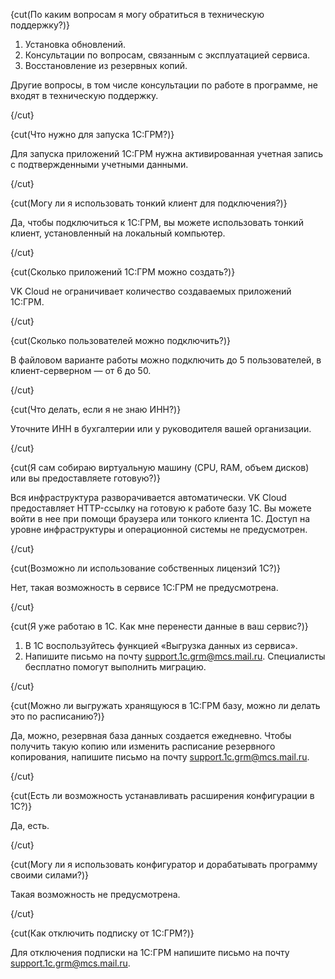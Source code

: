 
{cut(По каким вопросам я могу обратиться в техническую поддержку?)}

1. Установка обновлений.
1. Консультации по вопросам, связанным с эксплуатацией сервиса.
1. Восстановление из резервных копий.

Другие вопросы, в том числе консультации по работе в программе, не входят в техническую поддержку.

{/cut}

{cut(Что нужно для запуска 1С:ГРМ?)}

Для запуска приложений 1С:ГРМ нужна активированная учетная запись с подтвержденными учетными данными.

{/cut}

{cut(Могу ли я использовать тонкий клиент для подключения?)}

Да, чтобы подключиться к 1С:ГРМ, вы можете использовать тонкий клиент, установленный на локальный компьютер.

{/cut}

{cut(Сколько приложений 1С:ГРМ можно создать?)}

VK Cloud не ограничивает количество создаваемых приложений 1С:ГРМ.

{/cut}

{cut(Сколько пользователей можно подключить?)}

В файловом варианте работы можно подключить до 5 пользователей, в клиент-серверном — от 6 до 50.

{/cut}

{cut(Что делать, если я не знаю ИНН?)}

Уточните ИНН в бухгалтерии или у руководителя вашей организации.

{/cut}

{cut(Я сам собираю виртуальную машину (CPU, RAM, объем дисков) или вы предоставляете готовую?)}

Вся инфраструктура разворачивается автоматически. VK Cloud предоставляет HTTP-ссылку на готовую к работе базу 1С. Вы можете войти в нее при помощи браузера или тонкого клиента 1С. Доступ на уровне инфраструктуры и операционной системы не предусмотрен.

{/cut}

{cut(Возможно ли использование собственных лицензий 1С?)}

Нет, такая возможность в сервисе 1С:ГРМ не предусмотрена.

{/cut}

{cut(Я уже работаю в 1С. Как мне перенести данные в ваш сервис?)}

1. В 1С воспользуйтесь функцией «Выгрузка данных из сервиса».
1. Напишите письмо на почту [support.1c.grm@mcs.mail.ru](mailto:support.1c.grm@mcs.mail.ru). Специалисты бесплатно помогут выполнить миграцию.

{/cut}

{cut(Можно ли выгружать хранящуюся в 1С:ГРМ базу, можно ли делать это по расписанию?)}

Да, можно, резервная база данных создается ежедневно. Чтобы получить такую копию или изменить расписание резервного копирования, напишите письмо на почту [support.1c.grm@mcs.mail.ru](mailto:support.1c.grm@mcs.mail.ru).

{/cut}

{cut(Есть ли возможность устанавливать расширения конфигурации в 1С?)}

Да, есть.

{/cut}

{cut(Могу ли я использовать конфигуратор и дорабатывать программу своими силами?)}

Такая возможность не предусмотрена.

{/cut}

{cut(Как отключить подписку от 1С:ГРМ?)}

Для отключения подписки на 1С:ГРМ напишите письмо на почту [support.1c.grm@mcs.mail.ru](mailto:support.1c.grm@mcs.mail.ru).
